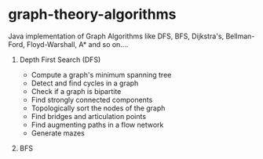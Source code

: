 # graph-theory-algorithms
Java implementation of Graph Algorithms like DFS, BFS, Dijkstra's, Bellman-Ford, Floyd-Warshall, A* and so on....

1) Depth First Search (DFS) <br>
	- Compute a graph's minimum spanning tree <br>
	- Detect and find cycles in a graph <br>
	- Check if a graph is bipartite <br>
	- Find strongly connected components <br>
	- Topologically sort the nodes of the graph <br>
	- Find bridges and articulation points <br>
	- Find augmenting paths in a flow network <br>
	- Generate mazes <br>
	
2) BFS